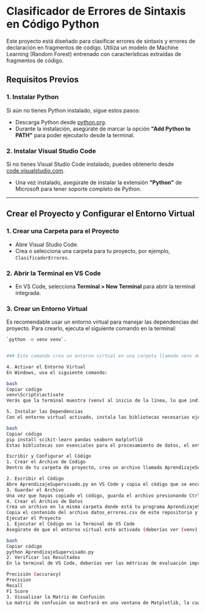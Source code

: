 # Clasificador de Errores de Sintaxis en Código Python

Este proyecto está diseñado para clasificar errores de sintaxis y errores de declaración en fragmentos de código. Utiliza un modelo de Machine Learning (Random Forest) entrenado con características extraídas de fragmentos de código.

## Requisitos Previos

### 1. Instalar Python
Si aún no tienes Python instalado, sigue estos pasos:

- Descarga Python desde [python.org](https://www.python.org/).
- Durante la instalación, asegúrate de marcar la opción **"Add Python to PATH"** para poder ejecutarlo desde la terminal.

### 2. Instalar Visual Studio Code
Si no tienes Visual Studio Code instalado, puedes obtenerlo desde [code.visualstudio.com](https://code.visualstudio.com/).

- Una vez instalado, asegúrate de instalar la extensión **"Python"** de Microsoft para tener soporte completo de Python.

---

## Crear el Proyecto y Configurar el Entorno Virtual

### 1. Crear una Carpeta para el Proyecto
- Abre Visual Studio Code.
- Crea o selecciona una carpeta para tu proyecto, por ejemplo, `ClasificadorErrores`.

### 2. Abrir la Terminal en VS Code
- En VS Code, selecciona **Terminal > New Terminal** para abrir la terminal integrada.

### 3. Crear un Entorno Virtual
Es recomendable usar un entorno virtual para manejar las dependencias del proyecto. Para crearlo, ejecuta el siguiente comando en la terminal:

```bash
`python -m venv venv`.


### Este comando crea un entorno virtual en una carpeta llamada venv dentro de tu proyecto.

4. Activar el Entorno Virtual
En Windows, usa el siguiente comando:

bash
Copiar código
venv\Scripts\activate
Verás que la terminal muestra (venv) al inicio de la línea, lo que indica que el entorno virtual está activado.

5. Instalar las Dependencias
Con el entorno virtual activado, instala las bibliotecas necesarias ejecutando el siguiente comando:

bash
Copiar código
pip install scikit-learn pandas seaborn matplotlib
Estas bibliotecas son esenciales para el procesamiento de datos, el entrenamiento del modelo y la visualización de resultados.

Escribir y Configurar el Código
1. Crear el Archivo de Código
Dentro de tu carpeta de proyecto, crea un archivo llamado AprendizajeSupervisado.py.

2. Escribir el Código
Abre AprendizajeSupervisado.py en VS Code y copia el código que se encuentra en este repositorio con el nombre AprendizajeSupervisado.py.
3. Guardar el Archivo
Una vez que hayas copiado el código, guarda el archivo presionando Ctrl + S o Cmd + S en tu teclado.
4. Crear el Archivo de Datos
Crea un archivo en la misma carpeta donde está tu programa AprendizajeSupervisado.py, con el nombre datos_errores.csv.
Copia el contenido del archivo datos_errores.csv de este repositorio y pégalo en el archivo que acabas de crear, luego guarda los cambios con Ctrl + S.
Ejecutar el Proyecto
1. Ejecutar el Código en la Terminal de VS Code
Asegúrate de que el entorno virtual esté activado (deberías ver (venv) en la terminal). Luego, ejecuta el script con el siguiente comando:

bash
Copiar código
python AprendizajeSupervisado.py
2. Verificar los Resultados
En la terminal de VS Code, deberías ver las métricas de evaluación impresas:

Precisión (accuracy)
Precision
Recall
F1 Score
3. Visualizar la Matriz de Confusión
La matriz de confusión se mostrará en una ventana de Matplotlib, la cual visualiza cómo el modelo clasifica los errores de sintaxis y declaración. La matriz te permitirá verificar si el modelo está funcionando correctamente.


